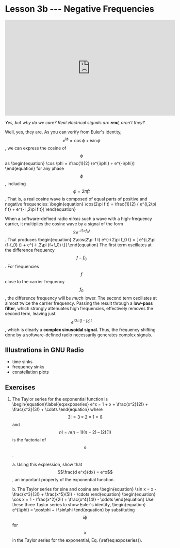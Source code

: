# Lesson 3b --- Negative Frequencies

<!-- [ ![video](figs/video/03-negative-frequencies.jpg)](https://youtu.be/n9_N8KhuojM){:target="_blank"} -->


<iframe width="560" height="315" src="https://www.youtube.com/embed/n9_N8KhuojM " title="YouTube video player" frameborder="0" allow="accelerometer; autoplay; clipboard-write; encrypted-media; gyroscope; picture-in-picture" allowfullscreen></iframe>

<br>

*Yes, but why do we care? Real electrical signals are **real**, aren't they?*

Well, yes, they are. As you can verify from Euler's identity, $$ e^{i \phi} = \cos\phi + i \sin\phi$$, we can express the cosine of $$\phi$$ as
\begin{equation}
  \cos \phi = \frac{1}{2} (e^{i\phi} + e^{-i\phi})
\end{equation}
for any phase $$\phi$$, including $$\phi = 2\pi f t$$. That is, a real cosine wave is composed of equal parts of positive and negative frequencies:
\begin{equation}
  \cos(2\pi f t) = \frac{1}{2} ( e^{i\,2\pi f t} + e^{-i \,2\pi f t})
\end{equation}

When a software-defined radio *mixes* such a wave with a high-frequency carrier, it multiplies the cosine wave by a signal of the form $$2 e^{-i 2\pi f_0 t}$$. That produces
\begin{equation}
  2\cos(2\pi f t) e^{-i 2\pi f_0 t} = [ e^{i\,2\pi (f-f_0) t} + e^{-i \,2\pi (f+f_0) t}]
\end{equation}
The first term oscillates at the difference frequency $$f - f_0$$. For frequencies $$f$$ close to the carrier frequency $$f_0$$, the difference frequency will be *much* lower. The second term oscillates at almost twice the carrier frequency. Passing the result through a **low-pass filter**, which strongly attenuates high frequencies, effectively removes the second term, leaving just $$ e^{i\,2\pi (f-f_0) t} $$, which is clearly a **complex sinusoidal signal**. Thus, the frequency shifting done by a software-defined radio necessarily generates complex signals.

## Illustrations in GNU Radio

- time sinks
- frequency sinks
- constellation plots



## Exercises

1. The Taylor series for the exponential function is
\begin{equation}\label{eq:exposeries}
  e^x = 1 + x + \frac{x^2}{2!} + \frac{x^3}{3!} + \cdots
\end{equation}
where $$3! = 3\times 2\times 1 = 6$$ and $$n! = n (n-1) (n-2) \cdots (2) (1)$$ is the factorial of $$n$$. 

    a. Using this expression, show that $$\frac{d e^x}{dx} = e^x$$, an important property of the exponential function.

    b. The Taylor series for sine and cosine are
    \begin{equation}
      \sin x = x - \frac{x^3}{3!} + \frac{x^5}{5!} - \cdots
    \end{equation}
    \begin{equation}
      \cos x = 1 - \frac{x^2}{2!} + \frac{x^4}{4!} - \cdots
    \end{equation}
    Use these three Taylor series to show Euler's identity,
    \begin{equation}
      e^{i\phi} = \cos\phi + i \sin\phi
    \end{equation}
    by substituting $$i\phi$$ for $$x$$ in the Taylor series for the exponential, Eq. (\ref{eq:exposeries}).
